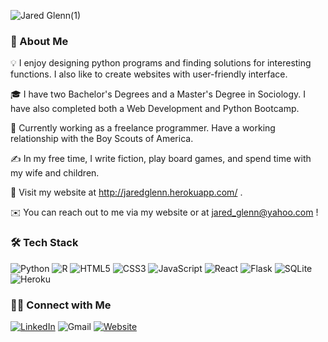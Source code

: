 ![Jared Glenn(1)](https://user-images.githubusercontent.com/38020231/220703863-4e16c1c4-a577-4837-bda2-097a0b6ec100.png)

### 🌟 About Me

💡  I enjoy designing python programs and finding solutions for interesting functions. I also like to create websites with user-friendly interface.

🎓  I have two Bachelor's Degrees and a Master's Degree in Sociology. I have also completed both a Web Development and Python Bootcamp.

🏢  Currently working as a freelance programmer. Have a working relationship with the Boy Scouts of America.

✍️  In my free time, I write fiction, play board games, and spend time with my wife and children.

🌱  Visit my website at http://jaredglenn.herokuapp.com/ .

✉️  You can reach out to me via my website or at jared_glenn@yahoo.com !



### 🛠 Tech Stack

![Python](https://img.shields.io/badge/python-3670A0?style=for-the-badge&logo=python&logoColor=ffdd54)
![R](https://img.shields.io/badge/r-%23276DC3.svg?style=for-the-badge&logo=r&logoColor=white)
![HTML5](https://img.shields.io/badge/HTML5-E34F26?style=for-the-badge&logo=html5&logoColor=white)
![CSS3](https://img.shields.io/badge/CSS3-1572B6?style=for-the-badge&logo=css3&logoColor=white)
![JavaScript](https://img.shields.io/badge/javascript-%23323330.svg?style=for-the-badge&logo=javascript&logoColor=%23F7DF1E)
![React](https://img.shields.io/badge/React-20232A?style=for-the-badge&logo=react&logoColor=61DAFB)
![Flask](https://img.shields.io/badge/flask-%23000.svg?style=for-the-badge&logo=flask&logoColor=white)
![SQLite](https://img.shields.io/badge/SQLite-07405E?style=for-the-badge&logo=sqlite&logoColor=white)
![Heroku](https://img.shields.io/badge/heroku-%23430098.svg?style=for-the-badge&logo=heroku&logoColor=white)


### 🤝🏻 Connect with Me

[![LinkedIn](https://img.shields.io/badge/linkedin-%230077B5.svg?style=for-the-badge&logo=linkedin&logoColor=white)](https://www.linkedin.com/in/jared-r-l-glenn/)
![Gmail](https://img.shields.io/badge/jared_glenn@yahoo.com-D14836?style=for-the-badge&logo=gmail&logoColor=white)
[![Website](https://img.shields.io/badge/Website-Website-success)](http://jaredglenn.herokuapp.com/)
